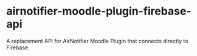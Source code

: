 # airnotifier-moodle-plugin-firebase-api
A replacement API for AirNotifier Moodle Plugin that connects directly to Firebase.
